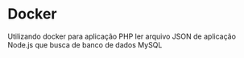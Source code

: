 # Docker
Utilizando docker para aplicação PHP ler arquivo JSON de aplicação Node.js que busca de banco de dados MySQL
